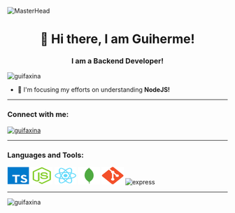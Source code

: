 ![MasterHead](https://i.imgur.com/9I5f146.png)
<h1 align="center">👋 Hi there, I am Guiherme!</h1>
<h3 align="center">I am a Backend Developer!</h3>

<p align="left"> <img src="https://komarev.com/ghpvc/?username=guifaxina&label=Profile%20views&color=0e75b6&style=flat" alt="guifaxina" /> </p>

- 📒 I'm focusing my efforts on understanding **NodeJS!**
<hr />

<h3 align="left">Connect with me:</h3>
<p align="left">
<a href="https://linkedin.com/in/guifaxina" target="blank"><img align="center" src="https://raw.githubusercontent.com/rahuldkjain/github-profile-readme-generator/master/src/images/icons/Social/linked-in-alt.svg" alt="guifaxina" height="30" width="40" /></a>
</p>
<hr />
<h3 align="left">Languages and Tools:</h3>
<p align="left"> <img src="https://raw.githubusercontent.com/devicons/devicon/master/icons/typescript/typescript-original.svg" alt="typescript" width="50" height="40"/>
                 <img src="https://raw.githubusercontent.com/devicons/devicon/master/icons/nodejs/nodejs-original.svg" alt="nodejs" width="50" height="40"/>
                 <img src="https://raw.githubusercontent.com/devicons/devicon/master/icons/react/react-original.svg" alt="react" width="50" height="40"/>
                 <img src="https://raw.githubusercontent.com/devicons/devicon/master/icons/mongodb/mongodb-plain.svg" alt="mongodb" width="50" height="40"/>
                 <img src="https://raw.githubusercontent.com/devicons/devicon/master/icons/git/git-plain.svg" alt="git" width="50" height="40"/>
                 <img src="https://skillicons.dev/icons?i=express" alt="express" width="50" height="40"/>
                 </p>
<hr />

<div text-align='center'>
<span><img align="left" width='365px' height='165px' src="https://github-readme-stats.vercel.app/api/top-langs?username=guifaxina&show_icons=true&locale=en&layout=compact" alt="guifaxina" /></span>
